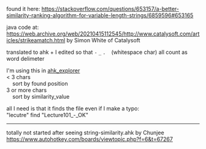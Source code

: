 
found it here: https://stackoverflow.com/questions/653157/a-better-similarity-ranking-algorithm-for-variable-length-strings/6859596#653165

java code at: https://web.archive.org/web/20210415112545/http://www.catalysoft.com/articles/strikeamatch.html by Simon White of Catalysoft

translated to ahk + I edited so that `-` `_` `.` <code>&nbsp;</code> (whitespace char) all count as word delimeter

I'm using this in [ahk_explorer](https://github.com/FuPeiJiang/ahk_explorer)<br>
< 3 chars<br>
&nbsp;&nbsp;&nbsp;&nbsp;sort by found position<br>
3 or more chars<br>
&nbsp;&nbsp;&nbsp;&nbsp;sort by similarity_value

all I need is that it finds the file even if I make a typo:<br>
"lecutre" find "Lecture101_-_OK"

___
totally not started after seeing string-similarity.ahk by Chunjee
https://www.autohotkey.com/boards/viewtopic.php?f=6&t=67267
